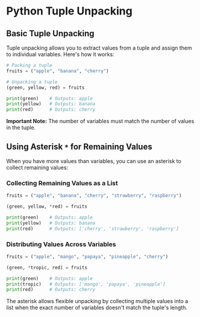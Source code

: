 # Python Tuple Unpacking

## Basic Tuple Unpacking

Tuple unpacking allows you to extract values from a tuple and assign them to individual variables. Here's how it works:

```python
# Packing a tuple
fruits = ("apple", "banana", "cherry")

# Unpacking a tuple
(green, yellow, red) = fruits

print(green)    # Outputs: apple
print(yellow)   # Outputs: banana
print(red)      # Outputs: cherry
```

**Important Note:** The number of variables must match the number of values in the tuple.

## Using Asterisk `*` for Remaining Values

When you have more values than variables, you can use an asterisk to collect remaining values:

### Collecting Remaining Values as a List

```python
fruits = ("apple", "banana", "cherry", "strawberry", "raspberry")

(green, yellow, *red) = fruits

print(green)    # Outputs: apple
print(yellow)   # Outputs: banana
print(red)      # Outputs: ['cherry', 'strawberry', 'raspberry']
```

### Distributing Values Across Variables

```python
fruits = ("apple", "mango", "papaya", "pineapple", "cherry")

(green, *tropic, red) = fruits

print(green)    # Outputs: apple
print(tropic)   # Outputs: ['mango', 'papaya', 'pineapple']
print(red)      # Outputs: cherry
```

The asterisk allows flexible unpacking by collecting multiple values into a list when the exact number of variables doesn't match the tuple's length.
